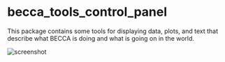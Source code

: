 becca_tools_control_panel
=========================

This package contains some tools for displaying data, plots, and text that describe what BECCA is doing and what is going on in the world.

![screenshot](brohrer.github.com/becca_world_watch/img/watch_world_screenshot.png)

